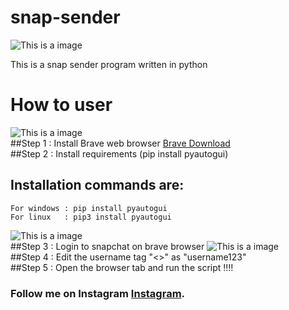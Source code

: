 # snap-sender
![This is a image](https://cdn.iconscout.com/icon/free/png-128/snapchat-129-498414.png)

This is a snap sender program written in python 

# How to user
![This is a image](https://cdn.icon-icons.com/icons2/2552/PNG/96/brave_browser_logo_icon_153013.png)
<br>##Step 1 : Install Brave web browser [Brave Download](https://laptop-updates.brave.com/latest/winx64)
<br>##Step 2 : Install requirements (pip install pyautogui)
  ## Installation commands are:
```
For windows : pip install pyautogui
For linux   : pip3 install pyautogui 
```
![This is a image](https://4sysops.com/wp-content/uploads/2022/07/Installing-the-PyAutoGui-module-with-PIP.png)
<br> ##Step 3 : Login to snapchat on brave browser
![This is a image](https://www.guidingtech.com/wp-content/uploads/how-to-use-snapchat-on-web-4.jpg)
<br> ##Step 4 : Edit the username tag "<<USERNAME>>" as "username123"
<br> ##Step 5 : Open the browser tab and run the script !!!!
### Follow me on Instagram [Instagram](https://www.instagram.com/utkarsh143un).
